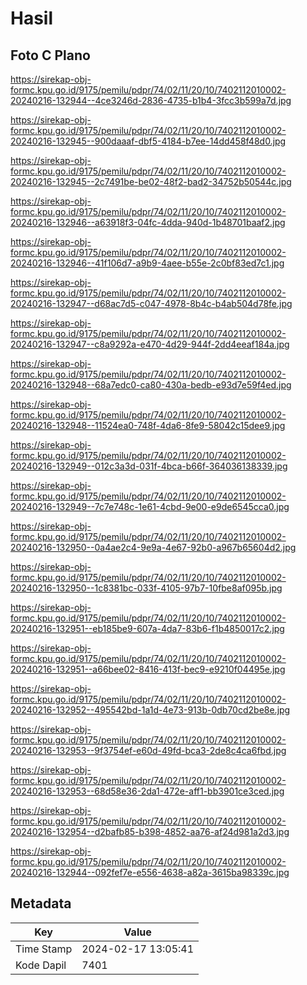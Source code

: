# Hasil

## Foto C Plano

https://sirekap-obj-formc.kpu.go.id/9175/pemilu/pdpr/74/02/11/20/10/7402112010002-20240216-132944--4ce3246d-2836-4735-b1b4-3fcc3b599a7d.jpg

https://sirekap-obj-formc.kpu.go.id/9175/pemilu/pdpr/74/02/11/20/10/7402112010002-20240216-132945--900daaaf-dbf5-4184-b7ee-14dd458f48d0.jpg

https://sirekap-obj-formc.kpu.go.id/9175/pemilu/pdpr/74/02/11/20/10/7402112010002-20240216-132945--2c7491be-be02-48f2-bad2-34752b50544c.jpg

https://sirekap-obj-formc.kpu.go.id/9175/pemilu/pdpr/74/02/11/20/10/7402112010002-20240216-132946--a63918f3-04fc-4dda-940d-1b48701baaf2.jpg

https://sirekap-obj-formc.kpu.go.id/9175/pemilu/pdpr/74/02/11/20/10/7402112010002-20240216-132946--41f106d7-a9b9-4aee-b55e-2c0bf83ed7c1.jpg

https://sirekap-obj-formc.kpu.go.id/9175/pemilu/pdpr/74/02/11/20/10/7402112010002-20240216-132947--d68ac7d5-c047-4978-8b4c-b4ab504d78fe.jpg

https://sirekap-obj-formc.kpu.go.id/9175/pemilu/pdpr/74/02/11/20/10/7402112010002-20240216-132947--c8a9292a-e470-4d29-944f-2dd4eeaf184a.jpg

https://sirekap-obj-formc.kpu.go.id/9175/pemilu/pdpr/74/02/11/20/10/7402112010002-20240216-132948--68a7edc0-ca80-430a-bedb-e93d7e59f4ed.jpg

https://sirekap-obj-formc.kpu.go.id/9175/pemilu/pdpr/74/02/11/20/10/7402112010002-20240216-132948--11524ea0-748f-4da6-8fe9-58042c15dee9.jpg

https://sirekap-obj-formc.kpu.go.id/9175/pemilu/pdpr/74/02/11/20/10/7402112010002-20240216-132949--012c3a3d-031f-4bca-b66f-364036138339.jpg

https://sirekap-obj-formc.kpu.go.id/9175/pemilu/pdpr/74/02/11/20/10/7402112010002-20240216-132949--7c7e748c-1e61-4cbd-9e00-e9de6545cca0.jpg

https://sirekap-obj-formc.kpu.go.id/9175/pemilu/pdpr/74/02/11/20/10/7402112010002-20240216-132950--0a4ae2c4-9e9a-4e67-92b0-a967b65604d2.jpg

https://sirekap-obj-formc.kpu.go.id/9175/pemilu/pdpr/74/02/11/20/10/7402112010002-20240216-132950--1c8381bc-033f-4105-97b7-10fbe8af095b.jpg

https://sirekap-obj-formc.kpu.go.id/9175/pemilu/pdpr/74/02/11/20/10/7402112010002-20240216-132951--eb185be9-607a-4da7-83b6-f1b4850017c2.jpg

https://sirekap-obj-formc.kpu.go.id/9175/pemilu/pdpr/74/02/11/20/10/7402112010002-20240216-132951--a66bee02-8416-413f-bec9-e9210f04495e.jpg

https://sirekap-obj-formc.kpu.go.id/9175/pemilu/pdpr/74/02/11/20/10/7402112010002-20240216-132952--495542bd-1a1d-4e73-913b-0db70cd2be8e.jpg

https://sirekap-obj-formc.kpu.go.id/9175/pemilu/pdpr/74/02/11/20/10/7402112010002-20240216-132953--9f3754ef-e60d-49fd-bca3-2de8c4ca6fbd.jpg

https://sirekap-obj-formc.kpu.go.id/9175/pemilu/pdpr/74/02/11/20/10/7402112010002-20240216-132953--68d58e36-2da1-472e-aff1-bb3901ce3ced.jpg

https://sirekap-obj-formc.kpu.go.id/9175/pemilu/pdpr/74/02/11/20/10/7402112010002-20240216-132954--d2bafb85-b398-4852-aa76-af24d981a2d3.jpg

https://sirekap-obj-formc.kpu.go.id/9175/pemilu/pdpr/74/02/11/20/10/7402112010002-20240216-132944--092fef7e-e556-4638-a82a-3615ba98339c.jpg


## Metadata

| Key        | Value               |
| ---------- | ------------------- |
| Time Stamp | 2024-02-17 13:05:41 |
| Kode Dapil | 7401                |



